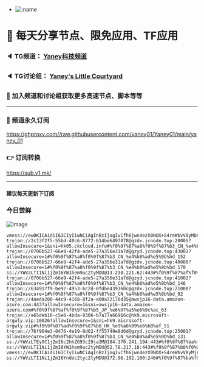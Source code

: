 +   ![:name](https://count.getloli.com/get/@yaney01?theme=gelbooru-h)

# 🚀 每天分享节点、限免应用、TF应用
### 🔈 TG频道： [Yaney科技频道](https://t.me/yaney_01) 
### 🔈 TG讨论组： [Yaney's Little Courtyard](https://t.me/+caB8IkK7JvMzM2I1)
### 🔔 加入频道和讨论组获取更多高速节点、脚本等等  
***
### 🔗  频道永久订阅
   https://ghproxy.com//raw.githubusercontent.com/yaney01/Yaney01/main/yaney_01
### 👉  订阅转换
   https://sub.v1.mk/
***
#### 建议每天更新下订阅
### 今日尝鲜
![image](https://github.com/yaney01/Yaney01/assets/53202722/8bff2b45-0023-441b-8f1e-00ca43d3ebc3)

```
vmess://ew0KICAidiI6ICIyIiwNCiAgInBzIjogIvCfh6jwn4ezX0NOX+S4reWbvV8yMDAiLA0KICAiYWRkIjogIjIyMS4xMzEuMTY1LjE3NSIsDQogICJwb3J0IjogIjE5MTA2IiwNCiAgImlkIjogIjFiMzU0NDBhLTEzMDktMzM5Yi05ZGQzLWZmOTBmZjg4N2Q3NiIsDQogICJhaWQiOiAiMCIsDQogICJzY3kiOiAiYXV0byIsDQogICJuZXQiOiAid3MiLA0KICAidHlwZSI6ICJub25lIiwNCiAgImhvc3QiOiAiMjIxLjEzMS4xNjUuMTc1IiwNCiAgInBhdGgiOiAiL3NvZGEiLA0KICAidGxzIjogIiIsDQogICJzbmkiOiAiIg0KfQ==
trojan://2c13f2f5-55bd-48c6-8772-614be6497078@gzdx.jcnode.top:20005?allowInsecure=1&sni=hk05.ckcloud.info#%f0%9f%87%a8%f0%9f%87%b3_CN_%e4%b8%ad%e5%9b%bd_164
trojan://0706b527-66e9-42f4-ade5-27a356e31a7d@gzyd.jcnode.top:43002?allowInsecure=1#%f0%9f%87%a8%f0%9f%87%b3_CN_%e4%b8%ad%e5%9b%bd_152
trojan://0706b527-66e9-42f4-ade5-27a356e31a7d@gzdx.jcnode.top:40000?allowInsecure=1#%f0%9f%87%a8%f0%9f%87%b3_CN_%e4%b8%ad%e5%9b%bd_170
ss://YWVzLTI1Ni1jZmI6YW1hem9uc2tyMDU@13.230.221.62:443#%f0%9f%87%af%f0%9f%87%b5_JP_%e6%97%a5%e6%9c%ac_384
trojan://0706b527-66e9-42f4-ade5-27a356e31a7d@gzyd.jcnode.top:41002?allowInsecure=1#%f0%9f%87%a8%f0%9f%87%b3_CN_%e4%b8%ad%e5%9b%bd_146
trojan://634917f9-be97-4953-bc2d-0fdbe439360c@gzdx.jcnode.top:21000?allowInsecure=1#%f0%9f%87%a8%f0%9f%87%b3_CN_%e4%b8%ad%e5%9b%bd_92
trojan://4aeda200-44c9-4168-8f2a-a00a72176d35@awsjp16-data.amazon-azure.com:443?allowInsecure=1&sni=awsjp16-data.amazon-azure.com#%f0%9f%87%af%f0%9f%87%b5_JP_%e6%97%a5%e6%9c%ac_63
trojan://a65deb10-c5e0-4bda-9306-b7a77a66966c@hk9.microsoft-orgwly.vip:10026?allowInsecure=1&sni=hk9.microsoft-orgwly.vip#%f0%9f%87%ad%f0%9f%87%b0_HK_%e9%a6%99%e6%b8%af_51
trojan://76f964e3-0476-4e19-8d62-ff55749e8d6d@gzyd.jcnode.top:25001?allowInsecure=1#%f0%9f%87%a8%f0%9f%87%b3_CN_%e4%b8%ad%e5%9b%bd_131
ss://YWVzLTEyOC1jZmI6c2hhZG93c29ja3M@184.170.241.194:443#%f0%9f%87%ba%f0%9f%87%b8_US_%e7%be%8e%e5%9b%bd_143
ss://YWVzLTI1Ni1jZmI6YW1hem9uc2tyMDU@52.78.217.18:443#%f0%9f%87%b0%f0%9f%87%b7_KR_%e9%9f%a9%e5%9b%bd_421
vmess://ew0KICAidiI6ICIyIiwNCiAgInBzIjogIvCfh6jwn4ezX0NOX+S4reWbvV8yMjAiLA0KICAiYWRkIjogIjExMi4xMzIuMjE1LjE4OSIsDQogICJwb3J0IjogIjUwMDAyIiwNCiAgImlkIjogIjQxODA0OGFmLWEyOTMtNGI5OS05YjBjLTk4Y2EzNTgwZGQyNCIsDQogICJhaWQiOiAiNjQiLA0KICAic2N5IjogImF1dG8iLA0KICAibmV0IjogInRjcCIsDQogICJ0eXBlIjogIm5vbmUiLA0KICAiaG9zdCI6ICIiLA0KICAicGF0aCI6ICIiLA0KICAidGxzIjogIiIsDQogICJzbmkiOiAiIg0KfQ==
ss://YWVzLTI1Ni1jZmI6Yndoc2tyc2tyMDU@172.96.192.100:246#%f0%9f%87%ba%f0%9f%87%b8_US_%e7%be%8e%e5%9b%bd_423

